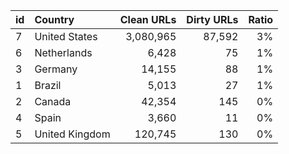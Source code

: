 |id  |Country         |  Clean URLs|  Dirty URLs|  Ratio|
|:---|:---------------|-----------:|-----------:|------:|
|7   |United States   |   3,080,965|      87,592|     3%|
|6   |Netherlands     |       6,428|          75|     1%|
|3   |Germany         |      14,155|          88|     1%|
|1   |Brazil          |       5,013|          27|     1%|
|2   |Canada          |      42,354|         145|     0%|
|4   |Spain           |       3,660|          11|     0%|
|5   |United Kingdom  |     120,745|         130|     0%|
